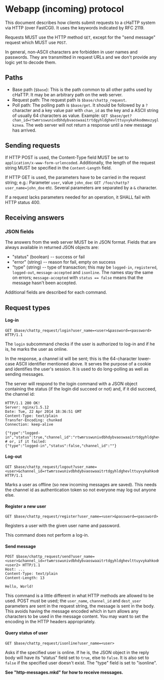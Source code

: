# Webapp (incoming) protocol

This document describes how clients submit requests to a cHaTTP system via
HTTP (over FastCGI). It uses the keywords indicated by RFC 2119.

Requests MUST use the HTTP method `GET`, except for the "send message" request
which MUST use `POST`.

In general, non-ASCII characters are forbidden in user names and passwords. They are
transmitted in request URLs and we don't provide any logic yet to decode them.

## Paths

* Base path (`$base`): This is the path common to all other paths used by cHaTTP. It may be an arbitrary
path on the web server.
* Request path: The request path is `$base/chattp_request`.
* Poll path: The polling path is `$base/get`. It should be followed by a `?` character and a key value
pair with `chan_id` as the key and a ASCII string of usually 64 characters as value. Example:
`GET $base/get?chan_id=rtwmrsswunivdbhdybvaoswaaitrtdgyhldghevlttuyvykahkodmmxzyglkznea`. The web
server will not return a response until a new message has arrived.

## Sending requests

If HTTP POST is used, the Content-Type field MUST be set to `application/x-www-form-urlencoded`.
Additionally, the length of the request string MUST be specified in the `Content-Length` field.

If HTTP GET is used, the parameters have to be carried in the request string; e.g.: Parameter
`user`, value `john_doe`: `GET /foo/chattp?user_name=john_doe` etc. Several parameters are separated
by a `&` character.

If a request lacks parameters needed for an operation, it SHALL fail with HTTP status 400.

## Receiving answers
### JSON fields

The answers from the web server MUST be in JSON format. Fields that are always available in returned JSON objects are:

* "status" (boolean) -- success or fail
* "error" (string) -- reason for fail, empty on success
* "type" (string) -- type of transaction; this may be `logged-in`, `registered`, `logged-out`, `message-accepted` and `isonline`.
The names stay the same on errors; `message-accepted` with `status == false` means that the message hasn't been accepted.

Additional fields are described for each command.

## Request types

#### Log-in

    GET $base/chattp_request/login?user_name=<user>&password=<password> HTTP/1.1

The `login` subcommand checks if the user is authorized to log-in and if he is, he marks
the user as online.

In the response, a channel id will be sent; this is the 64-character lower-case ASCII identifier
mentioned above. It serves the purpose of a cookie and identifies the user's session. It is used
to do long-polling as well as sending messages.

The server will respond to the login command with a JSON object containing the status (if the login
did succeed or not) and, if it did succeed, the channel id:

    HTTP/1.1 200 OK!
    Server: nginx/1.5.12
    Date: Tue, 22 Apr 2014 18:36:51 GMT
    Content-Type: text/plain
    Transfer-Encoding: chunked
    Connection: keep-alive

    {"type":"logged-in","status":true,"channel_id":"rtwmrsswunivdbhdybvaoswaaitrtdgyhldghevlttuyvykahkodmmxzyglkzneaa"}
    # or, if it failed:
    {"type":"logged-in","status":false,"channel_id":""}

#### Log-out

    GET $base/chattp_request/logout?user_name=<user>&channel_id=rtwmrsswunivdbhdybvaoswaaitrtdgyhldghevlttuyvykahkodmmxzyglkzneaa HTTP/1.1

Marks a user as offline (so new incoming messages are saved). This needs the channel id as authentication token
so not everyone may log out anyone else.

#### Register a new user

    GET $base/chattp_request/register?user_name=<user>&password=<password>

Registers a user with the given user name and password.

This command does not perform a log-in.

#### Send message

    POST $base/chattp_request/send?user_name=<user>&channel_id=rtwmrsswunivdbhdybvaoswaaitrtdgyhldghevlttuyvykahkodmmxzyglkzneaa&dest_user=<user2> HTTP/1.1
    Host: ...
    Content-Type: text/plain
    Content-Length: 13

    Hello, World!

This command is a little different in what HTTP methods are allowed to be used. POST must be used; the `user_name`, `channel_id` and `dest_user`
parameters are sent in the request string, the message is sent in the body. This avoids having the message encoded which
in turn allows any characters to be used in the message content. You may want to set the encoding in the HTTP headers appropriately.

#### Query status of user

    GET $base/chattp_request/isonline?user_name=<user>

Asks if the specified user is online. If he is, the JSON object in the reply body will have its "status" field set to `true`, else to `false`.
It is also set to `false` if the specified user doesn't exist. The "type" field is set to "isonline".

**See "http-messages.mkd" for how to receive messages.**

